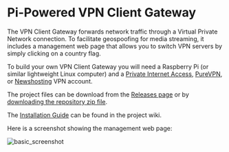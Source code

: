 <h1>Pi-Powered VPN Client Gateway</h1>
The VPN Client Gateway forwards network traffic through a Virtual Private Network connection. To facilitate geospoofing for media streaming, it includes a management web page that allows you to switch VPN servers by simply clicking on a country flag.

To build your own VPN Client Gateway you will need a Raspberry Pi (or similar lightweight Linux computer) and a [Private Internet Access](https://www.privateinternetaccess.com), [PureVPN](https://www.purevpn.com/), or [Newshosting](https://www.newshosting.com/) VPN account.

The project files can be download from the [Releases page](https://github.com/mr-canoehead/vpn_client_gateway/releases) or by [downloading the repository zip file](https://github.com/mr-canoehead/vpn_client_gateway/archive/master.zip).

The [Installation Guide](https://github.com/mr-canoehead/vpn_client_gateway/wiki/Installation-Guide) can be found in the project wiki.

Here is a screenshot showing the management web page:

![basic_screenshot](https://cloud.githubusercontent.com/assets/10369989/6698111/0762937e-ccb3-11e4-898e-b9be8fe8ef5e.png)
